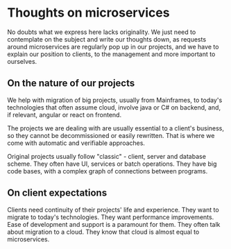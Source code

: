 # Thoughts on microservices

No doubts what we express here lacks originality. We just need to contemplate on the subject and write our thoughts down, as 
requests around microservices are regularly pop up in our projects, and we have to explain our position
to clients, to the management and more important to ourselves.

## On the nature of our projects

We help with migration of big projects, usually from Mainframes, to today's technologies that often assume cloud,
involve java or C# on backend, and, if relevant, angular or react on frontend.

The projects we are dealing with are usually essential to a client's business, so they cannot be decommissioned or easily rewritten. 
That is where we come with automatic and verifiable approaches.

Original projects usually follow "classic" - client, server and database scheme. They often have UI, services or batch operations. 
They have big code bases, with a complex graph of connections between programs.

## On client expectations

Clients need continuity of their projects' life and experience. They want to migrate to today's technologies. 
They want performance improvements. Ease of development and support is a paramount for them. 
They often talk about migration to a cloud. 
They know that cloud is almost equal to microservices.
